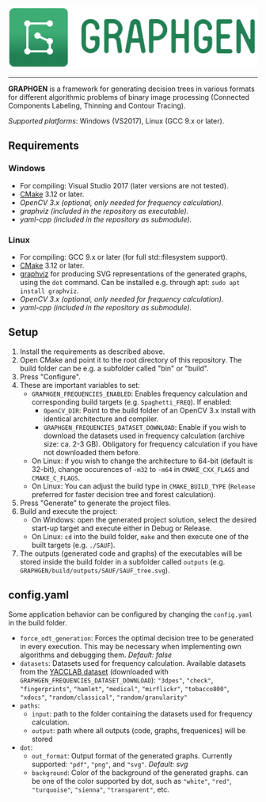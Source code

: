 ![Header Image](./doc/logo/graphgen_inline.png)

---

<!--
Can be displayed only if the repo is public.
[![Documentation](https://codedocs.xyz/prittt/graphgen.svg)]()
-->

**GRAPHGEN** is a framework for generating decision trees in various formats for different algorithmic problems of binary image processing (Connected Components Labeling, Thinning and Contour Tracing). 

*Supported platforms*: Windows (VS2017), Linux (GCC 9.x or later).

## Requirements
### Windows
* For compiling: Visual Studio 2017 (later versions are not tested).
* [CMake](https://cmake.org/) 3.12 or later.
* *OpenCV 3.x (optional, only needed for frequency calculation).*
* *graphviz (included in the repository as executable).*
* *yaml-cpp (included in the repository as submodule).*


### Linux
* For compiling: GCC 9.x or later (for full std::filesystem support).
* [CMake](https://cmake.org/) 3.12 or later.
* [graphviz](https://www.graphviz.org/download/) for producing SVG representations of the generated graphs, using the `dot` command. Can be installed e.g. through apt: `sudo apt install graphviz`.
* *OpenCV 3.x (optional, only needed for frequency calculation).*
* *yaml-cpp (included in the repository as submodule).*

## Setup
1) Install the requirements as described above.
2) Open CMake and point it to the root directory of this repository. The build folder can be e.g. a subfolder called "bin" or "build".
3) Press "Configure".
4) These are important variables to set:
    * `GRAPHGEN_FREQUENCIES_ENABLED`: Enables frequency calculation and corresponding build targets (e.g. `Spaghetti_FREQ`). If enabled:
        * `OpenCV_DIR`: Point to the build folder of an OpenCV 3.x install with identical architecture and compiler.
        * `GRAPHGEN_FREQUENCIES_DATASET_DOWNLOAD`: Enable if you wish to download the datasets used in frequency calculation (archive size: ca. 2-3 GB). Obligatory for frequency calculation if you have not downloaded them before.
    * On Linux: if you wish to change the architecture to 64-bit (default is 32-bit), change occurences of `-m32` to `-m64` in `CMAKE_CXX_FLAGS` and `CMAKE_C_FLAGS`.
    * On Linux: You can adjust the build type in `CMAKE_BUILD_TYPE` (`Release` preferred for faster decision tree and forest calculation).
5) Press "Generate" to generate the project files.
6) Build and execute the project: 
    * On Windows: open the generated project solution, select the desired start-up target and execute either in Debug or Release.
    * On Linux: `cd` into the build folder, `make` and then execute one of the built targets (e.g. `./SAUF`).
7) The outputs (generated code and graphs) of the executables will be stored inside the build folder in a subfolder called `outputs` (e.g. `GRAPHGEN/build/outputs/SAUF/SAUF_tree.svg`).

## config.yaml
Some application behavior can be configured by changing the `config.yaml` in the build folder.

- `force_odt_generation`: Forces the optimal decision tree to be generated in every execution. This may be necessary when implementing own algorithms and debugging them. *Default: false*
- `datasets`: Datasets used for frequency calculation. Available datasets from the [YACCLAB dataset](https://github.com/prittt/YACCLAB#the-yacclab-dataset) (downloaded with `GRAPHGEN_FREQUENCIES_DATASET_DOWNLOAD`): `"3dpes"`, `"check"`, `"fingerprints"`, `"hamlet"`, `"medical"`, `"mirflickr"`, `"tobacco800"`, `"xdocs"`, `"random/classical"`, `"random/granularity"`
- `paths`: 
    * `input`: path to the folder containing the datasets used for frequency calculation. 
    * `output`: path where all outputs (code, graphs, frequenices) will be stored
- `dot`: 
    * `out_format`: Output format of the generated graphs. Currently supported: `"pdf"`, `"png"`, and `"svg"`. *Default: svg*
    * `background`: Color of the background of the generated graphs. can be one of the color supported by dot, such as `"white"`, `"red"`, `"turquoise"`, `"sienna"`, `"transparent"`, etc. 
